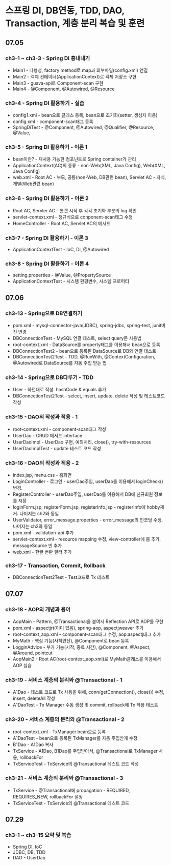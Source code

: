 # 스프링 DI, DB연동, TDD, DAO, Transaction, 계층 분리 복습 및 훈련

## 07.05
### ch3-1 ~ ch3-3 - Spring DI 흉내내기
- Main1 - 다형성, factory method로 map과 외부파일(config.xml) 연결
- Main2 - 객체 컨테이너(ApplicationContext)로 객체 저장소 구현
- Main3 - guava-api로 Component-scan 구현
- Main4 - @Component, @Autowired, @Resource

### ch3-4 - Spring DI 활용하기 - 실습
- config1.xml - bean으로 클래스 등록, bean으로 초기화(setter, 생성자 이용)
- config.xml - component-scan태그 등록
- SpringDiTest - @Component, @Autowired, @Qualifier, @Resource, @Value, 

### ch3-5 - Spring DI 활용하기 - 이론 1
- bean이란? - 재사용 가능한 컴포넌트로 Spring container가 관리
- ApplicationContext(AC)의 종류 - non-Web(XML, Java Config), Web(XML, Java Config)
- web.xml - Root AC - 부모, 공통(non-Web, DB관련 bean), Servlet AC - 자식, 개별(Web관련 bean)

### ch3-6 - Spring DI 활용하기 - 이론 2
- Root AC, Servler AC - 톰캣 시작 후 각각 초기화 부분의 log 확인
- servlet-context.xml - 정규식으로 conponent-scan태그 수정
- HomeController - Root AC, Servlet AC의 메서드

### ch3-7 - Spring DI 활용하기 - 이론 3
- ApplicationContextTest - IoC, DI, @Autowired 

### ch3-8 - Spring DI 활용하기 - 이론 4
- setting.properties - @Value, @PropertySource
- ApplicationContextTest - 시스템 환경변수, 시스템 프로퍼티

## 07.06
### ch3-13 - Spring으로 DB연결하기
- pom.xml - mysql-connector-java(JDBC), spring-jdbc, spring-test, junit버전 변경
- DBConnectionTest - MySQL 연결 테스트, select query문 사용법
- root-context.xml - DataSource를 property태그를 이용해서 bean으로 등록
- DBConnectionTest2 - bean으로 등록된 DataSource로 DB와 연결 테스트 
- DBConnectionTest2Test - TDD, @RunWith, @ContextConfiguration, @Autowired로 DataSource를 자동 주입 받는 법

### ch3-14 - Spring으로 DB다루기 - TDD
- User - 하던대로 작성. hashCode & equals 추가
- DBConnectionTest2Test - select, insert, update, delete 작성 및 테스트코드 작성

### ch3-15 - DAO의 작성과 적용 - 1
- root-context.xml - component-scan태그 작성
- UserDao - CRUD 메서드 interface
- UserDaoImpl - UserDao 구현, 예외처리, close(), try-with-resources
- UserDaoImplTest - update 테스트 코드 작성

### ch3-16 - DAO의 작성과 적용 - 2
- index.jsp, menu.css - 홈화면
- LoginController - 로그인 - userDao주입, userDao를 이용해서 loginCheck()변경.
- RegisterController - userDao주입, userDao를 이용해서 DB에 신규회원 정보를 저장
- loginForm.jsp, registerForm.jsp, registerInfo.jsp - registerInfo에 hobby제거. 나머지는 ch2와 동일
- UserValidator, error_message.properties - error_message의 인코딩 수정, 나머지는 ch2와 동일
- pom.xml - validation-api 추가
- servlet-context.xml - resource mapping 수정, view-controller에 홈 추가, messageSource 빈 추가
- web.xml - 한글 변환 필터 추가

### ch3-17 - Transaction, Commit, Rollback
- DBConnectionTest2Test - Test코드로 Tx 테스트

## 07.07
### ch3-18 - AOP의 개념과 용어
- AopMain - Pattern, @Transactional을 붙여서 Reflection API로 AOP를 구현
- pom.xml - aspectjrt(이미 있음), spring-aop, aspectjweaver 추가
- root-context_aop.xml - component-scan태그 수정, aop:aspectj태그 추가
- MyMath - 핵심 기능(사칙연산), @Component로 bean 등록
- LogginAdvice - 부가 기능(시작, 종료 시간), @Component, @Aspect, @Around, pointcut
- AopMain2 - Root AC(root-context_aop.xml)로 MyMath클래스를 이용해서 AOP 실습

### ch3-19 - 서비스 계층의 분리와 @Transactional - 1
- A1Dao - 테스트 코드로 Tx 사용을 위해, conn(getConnection(), close()) 수정, insert, deleteAll 작성
- A1DaoTest - Tx Manager 수동 생성 및 commit, rollback에 Tx 적용 테스트

### ch3-20 - 서비스 계층의 분리와 @Transactional - 2
- root-context.xml - TxManager bean으로 등록
- A1DaoTest - bean으로 등록된 TxManager를 자동 주입받게 수정
- B1Dao - A1Dao 복사
- TxService - A1Dao, B1Dao를 주입받아서, @Transactional로 TxManager 사용, rollbackFor
- TxServiceTest - TxService의 @Transactional 테스트 코드 작성

### ch3-21 - 서비스 계층의 분리와 @Transactional - 3
- TxService - @Transactional에 propagation - REQUIRED, REQUIRES_NEW, rollbackFor 설정
- TxServiceTest - TxService의 @Transactional 테스트 코드

## 07.29
### ch3-1 ~ ch3-15 요약 및 복습
- Spring DI, IoC
- JDBC, DB, TDD
- DAO - UserDao